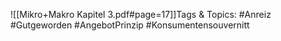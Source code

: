 
![[Mikro+Makro Kapitel 3.pdf#page=17]]Tags & Topics:
   #Anreiz
   #Gutgeworden
   #AngebotPrinzip
   #Konsumentensouvernitt